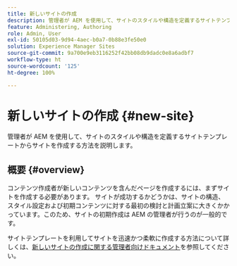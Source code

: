 ```yaml
---
title: 新しいサイトの作成
description: 管理者が AEM を使用して、サイトのスタイルや構造を定義するサイトテンプレートからサイトを作成する方法を説明します。
feature: Administering, Authoring
role: Admin, User
exl-id: 50105d03-9d94-4aec-b0a7-0b88e3fe50e0
solution: Experience Manager Sites
source-git-commit: 9a700e9eb3116252f42bb08db9dadc0e8a6adbf7
workflow-type: ht
source-wordcount: '125'
ht-degree: 100%

---
```



# 新しいサイトの作成 {#new-site}

管理者が AEM を使用して、サイトのスタイルや構造を定義するサイトテンプレートからサイトを作成する方法を説明します。

## 概要 {#overview}

コンテンツ作成者が新しいコンテンツを含んだページを作成するには、まずサイトを作成する必要があります。 サイトが成功するかどうかは、サイトの構造、スタイル設定および初期コンテンツに対する最初の検討と計画立案に大きくかかっています。このため、サイトの初期作成は AEM の管理者が行うのが一般的です。

サイトテンプレートを利用してサイトを迅速かつ柔軟に作成する方法について詳しくは、[新しいサイトの作成に関する管理者向けドキュメント](/help/sites-cloud/administering/site-creation/create-site.md)を参照してください。
